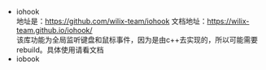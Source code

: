 - iohook<br/>地址是：https://github.com/wilix-team/iohook 文档地址：https://wilix-team.github.io/iohook/ <br/>该库功能为全局监听键盘和鼠标事件，因为是由c++去实现的，所以可能需要rebuild。具体使用请看文档
- iobook